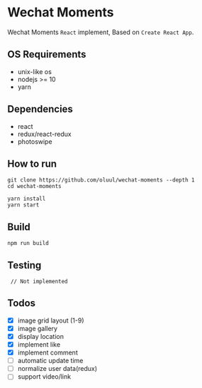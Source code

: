 # Wechat Moments

Wechat Moments `React` implement, Based on `Create React App`.

## OS Requirements
- unix-like os
- nodejs >= 10
- yarn

## Dependencies
- react
- redux/react-redux
- photoswipe

## How to run
```
git clone https://github.com/oluul/wechat-moments --depth 1
cd wechat-moments

yarn install
yarn start
```

## Build
```
npm run build
```

## Testing
```
 // Not implemented
```



## Todos
- [x] image grid layout (1-9)
- [x] image gallery
- [x] display location
- [x] implement like
- [x] implement comment
- [ ] automatic update time
- [ ] normalize user data(redux)
- [ ] support video/link

